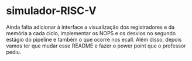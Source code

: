 # simulador-RISC-V

Ainda falta adicionar à interface a visualização dos registradores e da memória a cada ciclo, implementar os NOPS e os desvios no segundo estágio do pipeline e também o que ocorre nos ecall. Além disso, depois vamos ter que mudar esse README e fazer o power point que o professor pediu.
